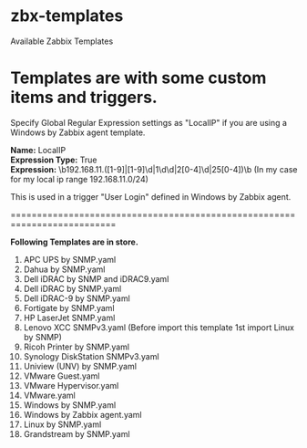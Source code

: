 # zbx-templates
Available Zabbix Templates

Templates are with some custom items and triggers.
=============================================================================================================================
 Specify Global Regular Expression settings as "LocalIP" if you are using a Windows by Zabbix agent template.<br>
 
 <b>Name:</b> LocalIP<br>
 <b>Expression Type:</b> True<br>
 <b>Expression:</b> \b192\.168\.11\.([1-9]|[1-9]\d|1\d\d|2[0-4]\d|25[0-4])\b (In my case for my local ip range 192.168.11.0/24)<br>
 
 This is used in a trigger "User Login" defined in Windows by Zabbix agent.
 
==========================================================================

<b>Following Templates are in store.</b>

1. APC UPS by SNMP.yaml
2. Dahua by SNMP.yaml
3. Dell iDRAC by SNMP and iDRAC9.yaml
4. Dell iDRAC by SNMP.yaml
5. Dell iDRAC-9 by SNMP.yaml
6. Fortigate by SNMP.yaml
7. HP LaserJet SNMP.yaml
8. Lenovo XCC SNMPv3.yaml (Before import this template 1st import Linux by SNMP)
9. Ricoh Printer by SNMP.yaml
10. Synology DiskStation SNMPv3.yaml
11. Uniview (UNV) by SNMP.yaml
12. VMware Guest.yaml
13. VMware Hypervisor.yaml
14. VMware.yaml
15. Windows by SNMP.yaml
16. Windows by Zabbix agent.yaml
17. Linux by SNMP.yaml
18. Grandstream by SNMP.yaml
